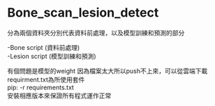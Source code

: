# Bone_scan_lesion_detect

分為兩個資料夾分別代表資料前處理，以及模型訓練和預測的部分  
  
-Bone script (資料前處理)  
-Lesion script (模型訓練和預測)  
  
有個問題是模型的weight 因為檔案太大所以push不上來，可以從雲端下載  
requirment.txt為所使用套件  
pip: -r requirements.txt  
安裝相應版本來保證所有程式運作正常  
